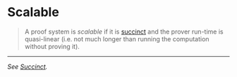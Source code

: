 # Scalable

> A proof system is *scalable* if it is [succinct](./succinct.md) and the prover run-time is quasi-linear (i.e. not much longer than running the computation without proving it).

---
*See [Succinct](./succinct.md).*